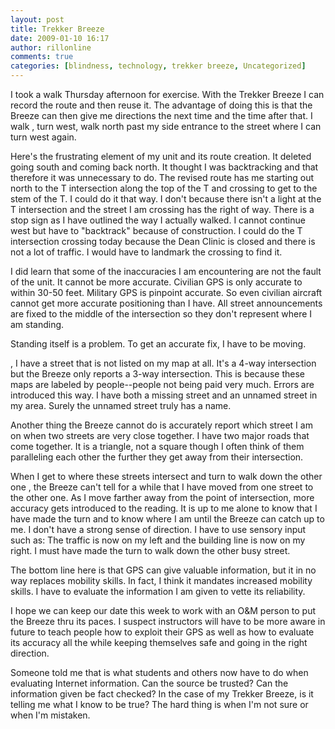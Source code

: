 ```yaml
---
layout: post
title: Trekker Breeze
date: 2009-01-10 16:17
author: rillonline
comments: true
categories: [blindness, technology, trekker breeze, Uncategorized]
---
```

I took a walk Thursday afternoon for exercise. With the Trekker Breeze I can record the route and then reuse it. The advantage of doing this is that the Breeze can then give me directions the next time and the time after that. I walk  , turn west, walk north past my side entrance to the street where I can turn west again.

Here's the frustrating element of my unit and its route creation. It deleted going south and coming back north. It thought I was backtracking and that therefore it was unnecessary to do. The revised route has me starting out north to the T intersection along the top of the T and crossing to get to the stem of the T. I could do it that way. I don't because there isn't a light at the T intersection and the street I am crossing has the right of way. There is a stop sign as I have outlined the way I actually walked. I cannot continue west but have to "backtrack" because of construction. I could do the T intersection crossing today because the Dean Clinic is closed and there is not a lot of traffic. I would have to landmark the crossing to find it.

I did learn that some of the inaccuracies I am encountering are not the fault of the unit. It cannot be more accurate. Civilian GPS is only accurate to within 30-50 feet. Military GPS is pinpoint accurate. So even civilian aircraft cannot get more accurate positioning than I have. All street announcements are fixed to the middle of the intersection so they don't represent where I am standing.

Standing itself is a problem. To get an accurate fix, I have to be moving.

, I have a street that is not listed on my map at all. It's a 4-way intersection but the Breeze only reports a 3-way intersection. This is because these maps are labeled by people--people not being paid very much. Errors are introduced this way. I have both a missing street and an unnamed street  in my area. Surely the unnamed street truly has a name.

Another thing the Breeze cannot do is accurately report which street I am on when two streets are very close together. I have two major roads that come together. It is a triangle, not a square though I often think of them paralleling each other the further they get away from their intersection.

When I get to where these streets intersect and turn to walk down the other one , the Breeze can't tell for a while that I have moved from one street to the other one. As I move farther away from the point of intersection, more accuracy gets introduced to the reading. It is up to me alone to know that I have made the turn and to know where I am until the Breeze can catch up to me. I don't have a strong sense of direction. I have to use sensory input such as: The traffic is now on my left and the building line is now on my right. I must have made the turn to walk down the other busy street.

The bottom line here is that GPS can give valuable information, but it in no way replaces mobility skills. In fact, I think it mandates increased mobility skills. I have to evaluate the information I am given to vette its reliability.

I hope we can keep our date this week to work with an O&amp;M person to put the Breeze thru its paces. I suspect instructors will have to be more aware in future to teach people how to exploit their GPS as well as how to evaluate its accuracy all the while keeping themselves safe and going in the right direction.

Someone told me that is what students and others now have to do when evaluating Internet information. Can the source be trusted? Can the information given be fact checked? In the case of my Trekker Breeze, is it telling me what I know to be true? The hard thing is when I'm not sure or when I'm mistaken.
